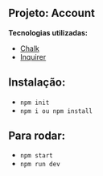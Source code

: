 ## Projeto: Account

**Tecnologias utilizadas:**

- [Chalk]()
- [Inquirer]()

## Instalação:

- `npm init`
- `npm i ou npm install`

## Para rodar:

- `npm start`
- `npm run dev`
